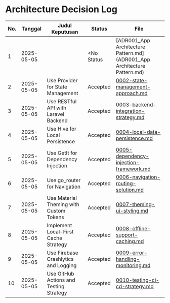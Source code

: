 # Architecture Decision Log

| No. | Tanggal     | Judul Keputusan                         | Status   | File                                                   |
|-----|-------------|------------------------------------------|----------|--------------------------------------------------------|
| 1   | 2025-05-05  | <Tanpa Judul>     | <No Status | [ADR001_App Architecture Pattern.md](ADR001_App Architecture Pattern.md) |
| 2   | 2025-05-05  | Use Provider for State Management        | Accepted | [0002-state-management-approach.md](0002-state-management-approach.md) |
| 3   | 2025-05-05  | Use RESTful API with Laravel Backend     | Accepted | [0003-backend-integration-strategy.md](0003-backend-integration-strategy.md) |
| 4   | 2025-05-05  | Use Hive for Local Persistence           | Accepted | [0004-local-data-persistence.md](0004-local-data-persistence.md) |
| 5   | 2025-05-05  | Use GetIt for Dependency Injection       | Accepted | [0005-dependency-injection-framework.md](0005-dependency-injection-framework.md) |
| 6   | 2025-05-05  | Use go_router for Navigation             | Accepted | [0006-navigation-routing-solution.md](0006-navigation-routing-solution.md) |
| 7   | 2025-05-05  | Use Material Theming with Custom Tokens  | Accepted | [0007-theming-ui-styling.md](0007-theming-ui-styling.md) |
| 8   | 2025-05-05  | Implement Local-First Cache Strategy     | Accepted | [0008-offline-support-caching.md](0008-offline-support-caching.md) |
| 9   | 2025-05-05  | Use Firebase Crashlytics and Logging     | Accepted | [0009-error-handling-monitoring.md](0009-error-handling-monitoring.md) |
| 10  | 2025-05-05  | Use GitHub Actions and Testing Strategy  | Accepted | [0010-testing-ci-cd-strategy.md](0010-testing-ci-cd-strategy.md) |
